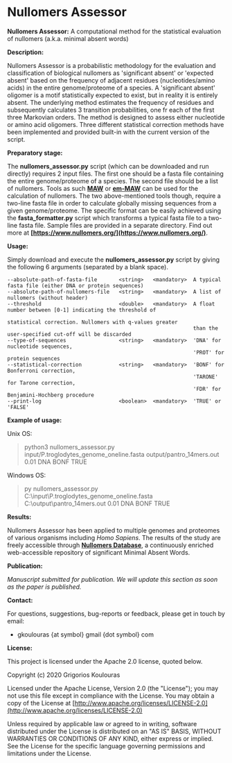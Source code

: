 # Nullomers Assessor
<b>Nullomers Assessor:</b> A computational method for the statistical evaluation of nullomers (a.k.a. minimal absent words)

<b>Description:</b>

Nullomers Assessor is a probabilistic methodology for the evaluation and classification of biological nullomers as 'significant absent' or 'expected absent' based on the frequency of adjacent residues (nucleotides/amino acids) in the entire genome/proteome of a species. A 'significant absent' oligomer is a motif statistically expected to exist, but in reality it is entirely absent. The underlying method estimates the frequency of residues and subsequently calculates 3 transition probabilities, one fr each of the first three Markovian orders. The method is designed to assess either nucleotide or amino acid oligomers. Three different statistical correction methods have been implemented and provided built-in with the current version of the script.

<b>Preparatory stage:</b>

The <b>nullomers_assessor.py</b> script (which can be downloaded and run directly) requires 2 input files. The first one should be a fasta file containing the entire genome/proteome of a species. The second file should be a list of nullomers. Tools as such <b>[MAW](https://github.com/solonas13/maw)</b> or <b>[em-MAW](https://github.com/solonas13/maw/tree/master/em-maw)</b> can be used for the calculation of nullomers. The two above-mentioned tools though, require a two-line fasta file in order to calculate globally missing sequences from a given genome/proteome. The specific format can be easily achieved using the <b>fasta_formatter.py</b> script which transforms a typical fasta file to a two-line fasta file. Sample files are provided in a separate directory. Find out more at <b>[https://www.nullomers.org/](https://www.nullomers.org/)</b>.

<b>Usage:</b>

Simply download and execute the <b>nullomers_assessor.py</b> script by giving the following 6 arguments (separated by a blank space).

```
--absolute-path-of-fasta-file       <string>   <mandatory>  A typical fasta file (either DNA or protein sequences)
--absolute-path-of-nullomers-file   <string>   <mandatory>  A list of nullomers (without header)
--threshold                         <double>   <mandatory>  A float number between [0-1] indicating the threshold of 
                                                            statistical correction. Nullomers with q-values greater
                                                            than the user-specified cut-off will be discarded
--type-of-sequences                 <string>   <mandatory>  'DNA' for nucleotide sequences, 
                                                            'PROT' for protein sequences
--statistical-correction            <string>   <mandatory>  'BONF' for Bonferroni correction, 
                                                            'TARONE' for Tarone correction,
                                                            'FDR' for Benjamini-Hochberg procedure
--print-log                         <boolean>  <mandatory>  'TRUE' or 'FALSE'                                                         
```

<b>Example of usage:</b>

Unix OS:
> python3 nullomers_assessor.py input/P.troglodytes_genome_oneline.fasta output/pantro_14mers.out 0.01 DNA BONF TRUE

Windows OS:
> py nullomers_assessor.py C:\input\P.troglodytes_genome_oneline.fasta C:\output\pantro_14mers.out 0.01 DNA BONF TRUE

<b>Results:</b>

Nullomers Assessor has been applied to multiple genomes and proteomes of various organisms including <i>Homo Sapiens</i>. The results of the study are freely accessible through <b>[Nullomers Database](https://www.nullomers.org)</b>, a continuously enriched web-accessible repository of significant Minimal Absent Words.

<b>Publication:</b>

<i>Manuscript submitted for publication. We will update this section as soon as the paper is published.</i>

<b>Contact:</b>

For questions, suggestions, bug-reports or feedback, please get in touch by email:
<ul><li>gkoulouras {at symbol} gmail {dot symbol} com</li></ul>

<b>License:</b>

This project is licensed under the Apache 2.0 license, quoted below.

Copyright (c) 2020 Grigorios Koulouras

Licensed under the Apache License, Version 2.0 (the "License"); you may not use this file except in compliance with the License. You may obtain a copy of the License at [http://www.apache.org/licenses/LICENSE-2.0](http://www.apache.org/licenses/LICENSE-2.0)

Unless required by applicable law or agreed to in writing, software distributed under the License is distributed on an "AS IS" BASIS, WITHOUT WARRANTIES OR CONDITIONS OF ANY KIND, either express or implied. See the License for the specific language governing permissions and limitations under the License.

